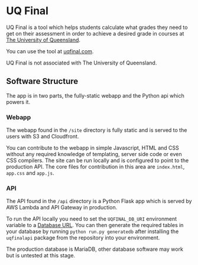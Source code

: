 # UQ Final #

UQ Final is a tool which helps students calculate what grades they need to get on their assessment in order to achieve a desired grade in courses at [The University of Queensland](http://www.uq.edu.au/).

You can use the tool at [uqfinal.com](https://uqfinal.com).

UQ Final is not associated with The University of Queensland.

## Software Structure ##
The app is in two parts, the fully-static webapp and the Python api which powers it.

### Webapp ###
The webapp found in the `/site` directory is fully static and is served to the users with S3 and Cloudfront.

You can contribute to the webapp in simple Javascript, HTML and CSS without any required knowledge of templating, server side code or even CSS compilers.
The site can be run locally and is configured to point to the production API.
The core files for contribution in this area are `index.html`, `app.css` and `app.js`.

### API ###
The API found in the `/api` directory is a Python Flask app which is served by AWS Lambda and API Gateway in production.

To run the API locally you need to set the `UQFINAL_DB_URI` environment variable to a [Database URL](http://docs.sqlalchemy.org/en/latest/core/engines.html#database-urls).
You can then generate the required tables in your database by running `python run.py generatedb` after installing the `uqfinalapi` package from the repository into your environment.

The production database is MariaDB, other database software may work but is untested at this stage.
